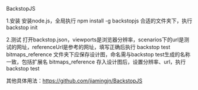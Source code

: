BackstopJS

1.安装
安装node.js，全局执行 npm install -g backstopjs
合适的文件夹下，执行 backstop init

2.测试
打开backstop.json，viewports是浏览器分辨率，scenarios下的url是测试的网址，referenceUrl是参考的网址，填写正确后执行 backstop  test
bitmaps_reference 文件夹下应保存设计图，命名需与backstop  test生成的名称一致，包括扩展名
bitmaps_reference 存入设计图后，设置分辨率、url，执行 backstop  test

其他具体用法：https://github.com/jiamingjn/BackstopJS

